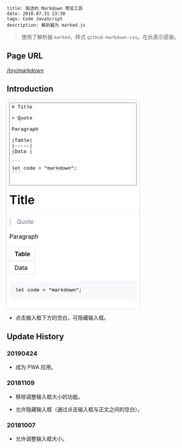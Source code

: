 ```
title: 简洁的 Markdown 预览工具
date: 2018.07.31 23:30
tags: Code JavaScript
description: 解析器为 marked.js
```

> 使用了解析器 `marked`，样式 `github-markdown-css`。在此表示感谢。

## Page URL

[/toy/markdown](/toy/markdown)

## Introduction

<svg xmlns="http://www.w3.org/2000/svg" viewBox="0 0 357 561" style="background:#fff;filter:drop-shadow(0 0 2px #ccc);max-width:100%;max-height:561px">
<path stroke="#777" fill="none" d="M7 7 l343 0l0 222l-343 0Z"/>
<rect x="7" y="487" fill="#f6f8fa" width="343" height="51" rx="3"/>
<g style="font-size:13.333px;font-family:Consolas,'SFMono-Regular','Liberation Mono',Menlo,Courier,monospace">
<text x="13" y="22"># Title</text>
<text x="13" y="52">> Quote</text>
<text x="13" y="82">Paragraph</text>
<text x="13" y="112">|Table|</text>
<text x="13" y="127">|-----|</text>
<text x="13" y="142">|Data |</text>
<text x="13" y="172">```</text>
<text x="13" y="187">let code = "markdown";</text>
<text x="23" y="515" style="font-size:13.6px">let code = "markdown";</text>
<text x="13" y="202">```</text>
</g>
<g style="font-size:16px;font-family:-apple-system,BinkMacSystemFont,Segoe UI,Helvetica,Arial,sans-serif,Apple Color Emoji,Segoe UI Emoji">
<text x="7" y="280" style="font-size:32px;font-weight:600">Title</text>
<path stroke="#eaecef" d="M7 300 l343 0"/>
<path fill="#dfe2e5" d="M7 316 l4 0l0 24l-4 0Z"/>
<text x="27" y="333" fill="#6a737d">Quote</text>
<text x="7" y="373">Paragraph</text>
<text x="21" y="420" style="font-weight:600">Table</text>
<text x="21" y="457">Data</text>
<path fill="none" stroke="#dfe2e5" d="M7 397 l68 0l0 36l-68 0l68 0l0 36l-68 0Z"/>
</g>
</svg>

- 点击输入框下方的空白，可隐藏输入框。

## Update History

### 20190424

- 成为 PWA 应用。

### 20181109

- 移除调整输入框大小的功能。

- 允许隐藏输入框（通过点击输入框与正文之间的空白）。

### 20181007

- 允许调整输入框大小。
